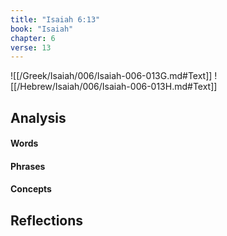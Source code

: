 ```yaml
---
title: "Isaiah 6:13"
book: "Isaiah"
chapter: 6
verse: 13
---
```

![[/Greek/Isaiah/006/Isaiah-006-013G.md#Text]]
![[/Hebrew/Isaiah/006/Isaiah-006-013H.md#Text]]

## Analysis

#### Words

#### Phrases

#### Concepts

## Reflections

